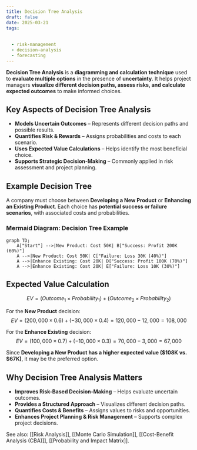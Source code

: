 ```yaml
---
title: Decision Tree Analysis
draft: false
date: 2025-03-21
tags:
  
  
  - risk-management
  - decision-analysis
  - forecasting
---
```


**Decision Tree Analysis** is a **diagramming and calculation technique** used to **evaluate multiple options** in the presence of **uncertainty**. It helps project managers **visualize different decision paths, assess risks, and calculate expected outcomes** to make informed choices.

## **Key Aspects of Decision Tree Analysis**
- **Models Uncertain Outcomes** – Represents different decision paths and possible results.
- **Quantifies Risk & Rewards** – Assigns probabilities and costs to each scenario.
- **Uses Expected Value Calculations** – Helps identify the most beneficial choice.
- **Supports Strategic Decision-Making** – Commonly applied in risk assessment and project planning.

## **Example Decision Tree**
A company must choose between **Developing a New Product** or **Enhancing an Existing Product**. Each choice has **potential success or failure scenarios**, with associated costs and probabilities.

### **Mermaid Diagram: Decision Tree Example**
```mermaid
graph TD;
    A["Start"] -->|New Product: Cost 50K| B["Success: Profit 200K (60%)"]
    A -->|New Product: Cost 50K| C["Failure: Loss 30K (40%)"]
    A -->|Enhance Existing: Cost 20K| D["Success: Profit 100K (70%)"]
    A -->|Enhance Existing: Cost 20K| E["Failure: Loss 10K (30%)"]
```

## **Expected Value Calculation**
$$
EV = (Outcome_1 \times Probability_1) + (Outcome_2 \times Probability_2)
$$

For the **New Product** decision:
$$
EV = (200,000 \times 0.6) + (-30,000 \times 0.4) = 120,000 - 12,000 = 108,000
$$

For the **Enhance Existing** decision:
$$
EV = (100,000 \times 0.7) + (-10,000 \times 0.3) = 70,000 - 3,000 = 67,000
$$

Since **Developing a New Product has a higher expected value (\$108K vs. \$67K)**, it may be the preferred option.

## **Why Decision Tree Analysis Matters**
- **Improves Risk-Based Decision-Making** – Helps evaluate uncertain outcomes.
- **Provides a Structured Approach** – Visualizes different decision paths.
- **Quantifies Costs & Benefits** – Assigns values to risks and opportunities.
- **Enhances Project Planning & Risk Management** – Supports complex project decisions.

See also: [[Risk Analysis]], [[Monte Carlo Simulation]], [[Cost-Benefit Analysis (CBA)]], [[Probability and Impact Matrix]].
